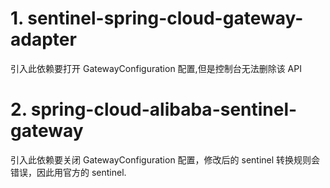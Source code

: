 # 1. sentinel-spring-cloud-gateway-adapter

引入此依赖要打开 GatewayConfiguration 配置,但是控制台无法删除该 API

# 2. spring-cloud-alibaba-sentinel-gateway

引入此依赖要关闭 GatewayConfiguration 配置，修改后的 sentinel 转换规则会错误，因此用官方的 sentinel.
